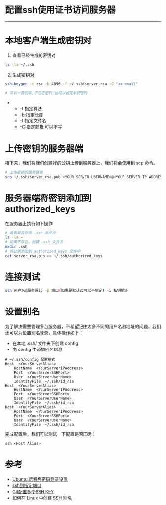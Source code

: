 #   配置ssh使用证书访问服务器

---

#   本地客户端生成密钥对

1.  查看已经生成的密钥对

```bash
ls -la ~/.ssh
```

2.  生成密钥对

```bash
ssh-keygen -t rsa -b 4096 -f ~/.ssh/server_rsa -C "xx-email"

# 可以一直回车,不设定密码,也可以设定私钥密码
```

+
    -   -t:指定算法
    -   -b:指定长度
    -   -f:指定文件名
    -   -C:指定邮箱,可以不写

#   上传密钥的服务器端

接下来，我们将我们创建好的公钥上传到服务器上，我们将会使用到 scp 命令。

```bash
# 上传密钥的服务器端
scp ~/.ssh/server_rsa.pub <YOUR SERVER USERNAME>@<YOUR SERVER IP ADDRESS>
```


#   服务器端将密钥添加到 authorized_keys
在服务器上执行如下操作

```bash
# 查看是否存来 .ssh 文件夹
ls -la ~
# 如果不存在，创建 .ssh 文件夹
mkdir .ssh
# 将公钥添加到 authorized_keys 文件中
cat server_rsa.pub >> ~/.ssh/authorized_keys
```

#   连接测试

```bash
ssh 用户名@服务器ip -p 端口(如果是默认22可以不制定) -i 私钥地址
```

#   设置别名

为了解决需要管理多台服务器，不希望记住太多不同的用户名和地址的问题，我们还可以为设置别名登录，具体操作如下：
- 在本地 .ssh/ 文件夹下创建 config
- 向 config 中添加别名信息

```ssh
# ~/.ssh/config 配置格式
Host  <YourServerAlias>
    HostName  <YourServerIPAddress>
    Port  <YourServerSSHPort>
    User  <YourServerUserName>
    IdentityFile  ~/.ssh/id_rsa
Host  <YourServerAlias>
    HostName  <YourServerIPAddress>
    Port  <YourServerSSHPort>
    User  <YourServerUserName>
    IdentityFile  ~/.ssh/id_rsa
Host  <YourServerAlias>
    HostName  <YourServerIPAddress>
    Port  <YourServerSSHPort>
    User  <YourServerUserName>
    IdentityFile  ~/.ssh/id_rsa
```

完成配置后，我们可以测试一下配置是否正确：

```ssh
ssh <Host Alias>
```

#   参考
+   [Ubuntu 远程免密码登录设置](https://zhuanlan.zhihu.com/p/35878555)
+   [ssh到指定端口](https://www.jianshu.com/p/dd7822347ab0)
+   [Git配置多个SSH KEY](https://www.jianshu.com/p/9c06e8de3eba)
+   [如何在 Linux 中创建 SSH 别名](https://zhuanlan.zhihu.com/p/65655637)
